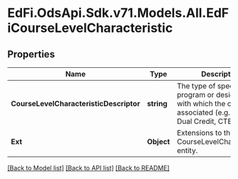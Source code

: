 # EdFi.OdsApi.Sdk.v71.Models.All.EdFiCourseLevelCharacteristic

## Properties

Name | Type | Description | Notes
------------ | ------------- | ------------- | -------------
**CourseLevelCharacteristicDescriptor** | **string** | The type of specific program or designation with which the course is associated (e.g., AP, IB, Dual Credit, CTE). | 
**Ext** | **Object** | Extensions to the CourseLevelCharacteristic entity. | [optional] 

[[Back to Model list]](../../README.md#documentation-for-models) [[Back to API list]](../../README.md#documentation-for-api-endpoints) [[Back to README]](../../README.md)

